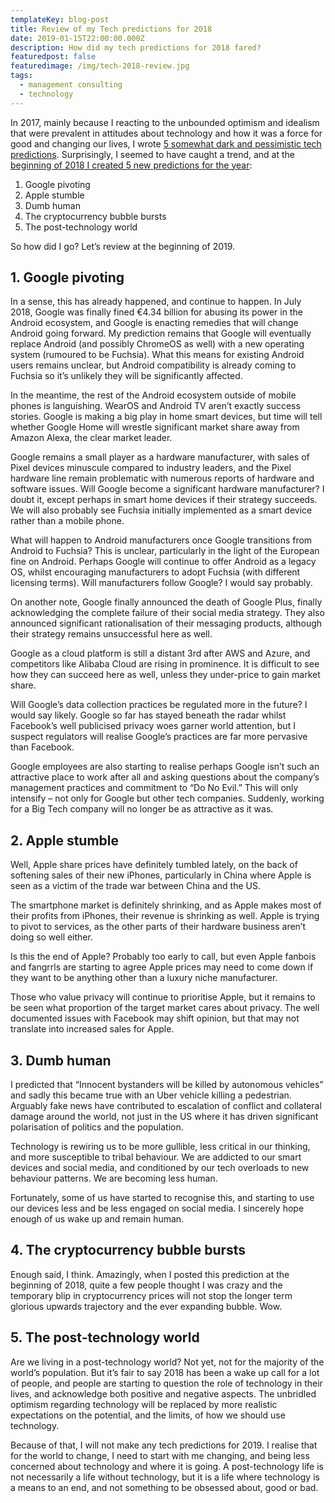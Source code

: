 ```yaml
---
templateKey: blog-post
title: Review of my Tech predictions for 2018
date: 2019-01-15T22:00:00.000Z
description: How did my tech predictions for 2018 fared?
featuredpost: false
featuredimage: /img/tech-2018-review.jpg
tags:
  - management consulting
  - technology
---
```

In 2017, mainly because I reacting to the unbounded optimism and idealism that were prevalent in attitudes about technology and how it was a force for good and changing our lives, I wrote [5 somewhat dark and pessimistic tech predictions](0/blog/2016-12-31-five-tech-predictions-for-2017/). Surprisingly, I seemed to have caught a trend, and at the [beginning of 2018 I created 5 new predictions for the year](/blog/2017-12-31-five-tech-predictions-for-2018/):

1. Google pivoting
2. Apple stumble
3. Dumb human
4. The cryptocurrency bubble bursts
5. The post-technology world

So how did I go? Let’s review at the beginning of 2019.

## 1. Google pivoting

In a sense, this has already happened, and continue to happen. In July 2018, Google was finally fined €4.34 billion for abusing its power in the Android ecosystem, and Google is enacting remedies that will change Android going forward. My prediction remains that Google will eventually replace Android (and possibly ChromeOS as well) with a new operating system (rumoured to be Fuchsia). What this means for existing Android users remains unclear, but Android compatibility is already coming to Fuchsia so it’s unlikely they will be significantly affected.

In the meantime, the rest of the Android ecosystem outside of mobile phones is languishing. WearOS and Android TV aren’t exactly success stories. Google is making a big play in home smart devices, but time will tell whether Google Home will wrestle significant market share away from Amazon Alexa, the clear market leader.

Google remains a small player as a hardware manufacturer, with sales of Pixel devices minuscule compared to industry leaders, and the Pixel hardware line remain problematic with numerous reports of hardware and software issues. Will Google become a significant hardware manufacturer? I doubt it, except perhaps in smart home devices if their strategy succeeds. We will also probably see Fuchsia initially implemented as a smart device rather than a mobile phone.

What will happen to Android manufacturers once Google transitions from Android to Fuchsia? This is unclear, particularly in the light of the European fine on Android. Perhaps Google will continue to offer Android as a legacy OS, whilst encouraging manufacturers to adopt Fuchsia (with different licensing terms). Will manufacturers follow Google? I would say probably.

On another note, Google finally announced the death of Google Plus, finally acknowledging the complete failure of their social media strategy. They also announced significant rationalisation of their messaging products, although their strategy remains unsuccessful here as well.

Google as a cloud platform is still a distant 3rd after AWS and Azure, and competitors like Alibaba Cloud are rising in prominence. It is difficult to see how they can succeed here as well, unless they under-price to gain market share.

Will Google’s data collection practices be regulated more in the future? I would say likely. Google so far has stayed beneath the radar whilst Facebook’s well publicised privacy woes garner world attention, but I suspect regulators will realise Google’s practices are far more pervasive than Facebook.

Google employees are also starting to realise perhaps Google isn’t such an attractive place to work after all and asking questions about the company’s management practices and commitment to “Do No Evil.” This will only intensify – not only for Google but other tech companies. Suddenly, working for a Big Tech company will no longer be as attractive as it was.

## 2. Apple stumble

Well, Apple share prices have definitely tumbled lately, on the back of softening sales of their new iPhones, particularly in China where Apple is seen as a victim of the trade war between China and the US.

The smartphone market is definitely shrinking, and as Apple makes most of their profits from iPhones, their revenue is shrinking as well. Apple is trying to pivot to services, as the other parts of their hardware business aren’t doing so well either.

Is this the end of Apple? Probably too early to call, but even Apple fanbois and fangrrls are starting to agree Apple prices may need to come down if they want to be anything other than a luxury niche manufacturer.

Those who value privacy will continue to prioritise Apple, but it remains to be seen what proportion of the target market cares about privacy. The well documented issues with Facebook may shift opinion, but that may not translate into increased sales for Apple.

## 3. Dumb human

I predicted that “Innocent bystanders will be killed by autonomous vehicles” and sadly this became true with an Uber vehicle killing a pedestrian. Arguably fake news have contributed to escalation of conflict and collateral damage around the world, not just in the US where it has driven significant polarisation of politics and the population.

Technology is rewiring us to be more gullible, less critical in our thinking, and more susceptible to tribal behaviour. We are addicted to our smart devices and social media, and conditioned by our tech overloads to new behaviour patterns. We are becoming less human.

Fortunately, some of us have started to recognise this, and starting to use our devices less and be less engaged on social media. I sincerely hope enough of us wake up and remain human.

## 4. The cryptocurrency bubble bursts

Enough said, I think. Amazingly, when I posted this prediction at the beginning of 2018, quite a few people thought I was crazy and the temporary blip in cryptocurrency prices will not stop the longer term glorious upwards trajectory and the ever expanding bubble. Wow.

## 5. The post-technology world

Are we living in a post-technology world? Not yet, not for the majority of the world’s population. But it’s fair to say 2018 has been a wake up call for a lot of people, and people are starting to question the role of technology in their lives, and acknowledge both positive and negative aspects. The unbridled optimism regarding technology will be replaced by more realistic expectations on the potential, and the limits, of how we should use technology.

Because of that, I will not make any tech predictions for 2019. I realise that for the world to change, I need to start with me changing, and being less concerned about technology and where it is going. A post-technology life is not necessarily a life without technology, but it is a life where technology is a means to an end, and not something to be obsessed about, good or bad.